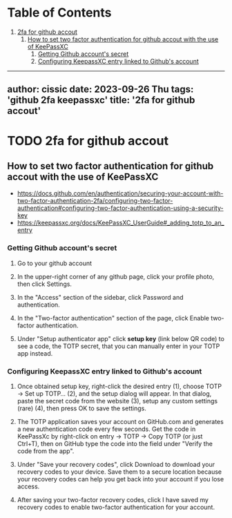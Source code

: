 
# Table of Contents

1.  [2fa for github accout](#org2dfaf16)
    1.  [How to set two factor authentication for github accout with the use of KeePassXC](#org67194fa)
        1.  [Getting Github account's secret](#org32e9d63)
        2.  [Configuring KeepassXC entry linked to Github's account](#org62e60e2)

---
author: cissic
date: 2023-09-26 Thu
tags: 'github 2fa keepassxc'
title: '2fa for github accout'
---


<a id="org2dfaf16"></a>

# TODO 2fa for github accout


<a id="org67194fa"></a>

## How to set two factor authentication for github accout with the use of KeePassXC

-   <https://docs.github.com/en/authentication/securing-your-account-with-two-factor-authentication-2fa/configuring-two-factor-authentication#configuring-two-factor-authentication-using-a-security-key>
-   <https://keepassxc.org/docs/KeePassXC_UserGuide#_adding_totp_to_an_entry>


<a id="org32e9d63"></a>

### Getting Github account's secret

1.  Go to your github account

2.  In the upper-right corner of any github  page, click your profile photo, then click Settings.

3.  In the "Access" section of the sidebar, click  Password and authentication.

4.  In the "Two-factor authentication" section of the page, click Enable two-factor authentication.

5.  Under "Setup authenticator app" click **setup key** (link below QR code) to see a code, the TOTP secret, that you can manually enter in your TOTP app instead.


<a id="org62e60e2"></a>

### Configuring KeepassXC entry linked to Github's account

1.  Once obtained setup key, right-click the desired entry (1), choose TOTP → Set up TOTP…​ (2), and the setup dialog will appear. In that dialog, paste the secret code from the website (3), setup any custom settings (rare) (4), then press OK to save the settings.

2.  The TOTP application saves your account on GitHub.com and generates a new authentication code every few seconds. Get the code in KeePassXc by right-click on entry -> TOTP -> Copy TOTP (or just Ctrl+T), then on GitHub type the code into the field under "Verify the code from the app".

3.  Under "Save your recovery codes", click Download to download your recovery codes to your device. Save them to a secure location because your recovery codes can help you get back into your account if you lose access.

4.  After saving your two-factor recovery codes, click I have saved my recovery codes to enable two-factor authentication for your account.

